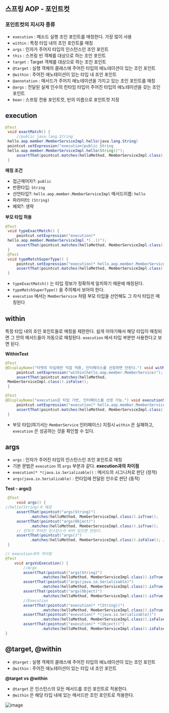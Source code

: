 ## 스프링 AOP - 포인트컷

### 포인트컷의 지시자 종류
- `execution` : 메소드 실행 조인 포인트를 매칭한다. 가장 많이 사용
- `within` : 특정 타입 내의 조인 포인트를 매칭
- `args` : 인자가 주어지 타입의 인스턴스인 조인 포인트
- `this` : 스프링 빈 객체를 대상으로 하는 조인 포인트
- `target` : Target 객체를 대상으로 하는 조인 포인트
- `@target` : 실행 객체의 클래스에 주어진 타입의 애노테이션이 있는 조인 포인트
- `@within` : 주어진 애노테이션이 있는 타입 내 조인 포인트
- `@annotation` : 메서드가 주어지 애노테이션을 가지고 있는 조인 포인트를 매칭
- `@args` : 전달된 실제 인수의 런타임 타입이 주어진 타입의 애노테이션을 갖는 조인 포인트
- `bean` : 스프링 전용 포인트컷, 빈의 이름으로 포인트컷 지정


## execution
```java
@Test
 void exactMatch() {
     //public java.lang.String
 hello.aop.member.MemberServiceImpl.hello(java.lang.String)
 pointcut.setExpression("execution(public String
 hello.aop.member.MemberServiceImpl.hello(String))");
     assertThat(pointcut.matches(helloMethod, MemberServiceImpl.class)).isTrue();
 }
```
**매칭 조건**
- 접근제어자?: `public`
- 반환타입: `String`
- 선언타입?: `hello.aop.member.MemberServiceImpl` 메서드이름: `hello`
- 파라미터: `(String)`
- 예외?: 생략

**부모 타입 허용**
```java
@Test
 void typeExactMatch() {
     pointcut.setExpression("execution(*
 hello.aop.member.MemberServiceImpl.*(..))");
     assertThat(pointcut.matches(helloMethod, MemberServiceImpl.class)).isTrue();
 }
 @Test
 void typeMatchSuperType() {
     pointcut.setExpression("execution(* hello.aop.member.MemberService.*(..))");
     assertThat(pointcut.matches(helloMethod, MemberServiceImpl.class)).isTrue();
 }
```
- `typeExactMatch()` 는 타입 정보가 정확하게 일치하기 때문에 매칭된다.
- `typeMatchSuperType()` 을 주의해서 보아야 한다.
- `execution` 에서는 `MemberService` 처럼 부모 타입을 선언해도 그 자식 타입은 매칭된다

## within
특정 타입 내의 조인 포인트들로 매칭을 제한한다. 쉽게 이야기해서 해당 타입이 매칭되면 그 안의 메서드들이 자동으로 매칭된다.
`execution` 에서 타입 부분만 사용한다고 보면 된다.

**WithinTest**
```java
@Test
@DisplayName("타켓의 타입에만 직접 적용, 인터페이스를 선정하면 안된다.") void withinSuperTypeFalse() {
     pointcut.setExpression("within(hello.aop.member.MemberService)");
     assertThat(pointcut.matches(helloMethod,
 MemberServiceImpl.class)).isFalse();
 }

@Test
@DisplayName("execution은 타입 기반, 인터페이스를 선정 가능.") void executionSuperTypeTrue() {
     pointcut.setExpression("execution(* hello.aop.member.MemberService.*(..))");
     assertThat(pointcut.matches(helloMethod, MemberServiceImpl.class)).isTrue();
 }
```
- 부모 타입(여기서는 `MemberService` 인터페이스) 지정시 `within` 은 실패하고, `execution` 은 성공하는 것을 확인할 수 있다.

## args
- `args` : 인자가 주어진 타입의 인스턴스인 조인 포인트로 매칭
- 기본 문법은 `execution` 의 `args` 부분과 같다.
**execution과의 차이점**
- `execution(* *(java.io.Serializable))` : 메서드의 시그니처로 판단 (정적)
- `args(java.io.Serializable)` : 런타임에 전달된 인수로 판단 (동적)

**Test - args()**
```java
 @Test
     void args() {
//hello(String)과 매칭
     assertThat(pointcut("args(String)")
           .matches(helloMethod, MemberServiceImpl.class)).isTrue();
     assertThat(pointcut("args(Object)")
           .matches(helloMethod, MemberServiceImpl.class)).isTrue();
     // 인자가 주어진 인스턴스가 비어 있으면 안된다. 
     assertThat(pointcut("args()")
           .matches(helloMethod, MemberServiceImpl.class)).isFalse(); //매칭 실패 
 }

// execution과의 차이점
@Test
    void argsVsExecution() {
        //Args
        assertThat(pointcut("args(String)")
                .matches(helloMethod, MemberServiceImpl.class)).isTrue();
        assertThat(pointcut("args(java.io.Serializable)")
                .matches(helloMethod, MemberServiceImpl.class)).isTrue();
        assertThat(pointcut("args(Object)")
                .matches(helloMethod, MemberServiceImpl.class)).isTrue();
        //Execution
        assertThat(pointcut("execution(* *(String))")
                .matches(helloMethod, MemberServiceImpl.class)).isTrue();
        assertThat(pointcut("execution(* *(java.io.Serializable))") 
                .matches(helloMethod, MemberServiceImpl.class)).isFalse(); //매칭 실패 
        assertThat(pointcut("execution(* *(Object))")
                .matches(helloMethod, MemberServiceImpl.class)).isFalse(); //매칭 실패 
}
```

## @target, @within
- `@target` : 실행 객체의 클래스에 주어진 타입의 애노테이션이 있는 조인 포인트
- `@within` : 주어진 애노테이션이 있는 타입 내 조인 포인트

**@target vs @within**
- `@target` 은 인스턴스의 모든 메서드를 조인 포인트로 적용한다.
- `@within` 은 해당 타입 내에 있는 메서드만 조인 포인트로 적용한다.
  
![image](https://github.com/user-attachments/assets/aaa173d3-f279-4329-ba0d-84ea8d67bca4)
